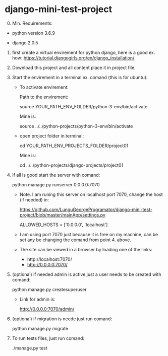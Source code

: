 # django-mini-test-project

0. Min. Requirements:

  - python version 3.6.9

  - django 2.0.5

1. first create a virtual envirement for python django, here is a good ex. how:
https://tutorial.djangogirls.org/en/django_installation/

2. Download this project and all content place it in project file.

3. Start the envirement in a terminal ex. comand (this is for ubuntu):

    - To activate envirement:
  
        Path to the envirement:
      
        source YOUR_PATH_ENV_FOLDER/python-3-env/bin/activate
    
        Mine is:
      
        source ../../python-projects/python-3-env/bin/activate
    
    - open project folder in terminal:
  
        cd YOUR_PATH_ENV_PROJECTS_FOLDER/project01 
    
        Mine is:
      
        cd ../../python-projects/django-projects/project01

4. If all is good start the server with comand:
    
   python manage.py runserver 0.0.0.0:7070
  
    - Note. I am runing this server on localhost port 7070, change the host (if needed) in:
  
      https://github.com/LunguGeorgeProgramator/django-mini-test-project/blob/master/mainApp/settings.py
    
      ALLOWED_HOSTS = ['0.0.0.0', 'localhost']
    
    - I am using port 7070 just because it is free on my machine, can be set any be changing the comand from point 4. above.
    - The site can be viewed in a browser by loading one of the links:
      - http://localhost:7070/
      - http://0.0.0.0:7070/

5. (optional) if needed admin is active just a user needs to be created with comand:

     python manage.py createsuperuser
    
     - Link for admin is:
      
       http://0.0.0.0:7070/admin/

6. (optional) if migration is neede just run comand:

    python manage.py migrate

7. To run tests files, just run comand:

    ./manage.py test

